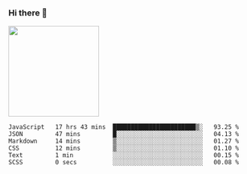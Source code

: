 ### Hi there 👋

<!--
**hwolf0610/hwolf0610** is a ✨ _special_ ✨ repository because its `README.md` (this file) appears on your GitHub profile.

Here are some ideas to get you started:

- 🔭 I’m currently working on ...
- 🌱 I’m currently learning ...
- 👯 I’m looking to collaborate on ...
- 🤔 I’m looking for help with ...
- 💬 Ask me about ...
- 📫 How to reach me: ...
- 😄 Pronouns: ...
- ⚡ Fun fact: ...
-->

<img height="180em" src="https://github-readme-stats.vercel.app/api?username=hwolf0610&show_icons=true&hide_border=true&&count_private=true&include_all_commits=true" />


<!--START_SECTION:waka-->

```text
JavaScript   17 hrs 43 mins  ███████████████████████▒░   93.25 %
JSON         47 mins         █░░░░░░░░░░░░░░░░░░░░░░░░   04.13 %
Markdown     14 mins         ▒░░░░░░░░░░░░░░░░░░░░░░░░   01.27 %
CSS          12 mins         ▒░░░░░░░░░░░░░░░░░░░░░░░░   01.10 %
Text         1 min           ░░░░░░░░░░░░░░░░░░░░░░░░░   00.15 %
SCSS         0 secs          ░░░░░░░░░░░░░░░░░░░░░░░░░   00.08 %
```

<!--END_SECTION:waka-->
